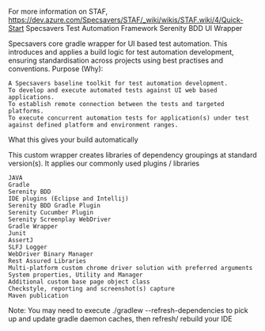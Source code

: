 For more information on STAF, https://dev.azure.com/Specsavers/STAF/_wiki/wikis/STAF.wiki/4/Quick-Start
Specsavers Test Automation Framework
Serenity BDD UI Wrapper

Specsavers core gradle wrapper for UI based test automation. This introduces and applies a build logic for test automation development, ensuring standardisation across projects using best practises and conventions.
Purpose (Why):

    A Specsavers baseline toolkit for test automation development.
    To develop and execute automated tests against UI web based applications.
    To establish remote connection between the tests and targeted platforms.
    To execute concurrent automation tests for application(s) under test against defined platform and environment ranges.

What this gives your build automatically

This custom wrapper creates libraries of dependency groupings at standard version(s). It applies our commonly used plugins / libraries

    JAVA
    Gradle
    Serenity BDD
    IDE plugins (Eclipse and Intellij)
    Serenity BDD Gradle Plugin
    Serenity Cucumber Plugin
    Serenity Screenplay WebDriver
    Gradle Wrapper 
    Junit
    AssertJ
    SLFJ Logger
    WebDriver Binary Manager
    Rest Assured Libraries
    Multi-platform custom chrome driver solution with preferred arguments
    System properties, Utility and Manager
    Additional custom base page object class
    Checkstyle, reporting and screenshot(s) capture
    Maven publication

Note: You may need to execute ./gradlew --refresh-dependencies to pick up and update gradle daemon caches, then refresh/ rebuild your IDE
